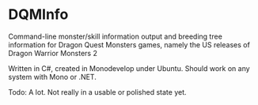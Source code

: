 # DQMInfo
Command-line monster/skill information output and breeding tree information for Dragon Quest Monsters games, namely the US releases of Dragon Warrior Monsters 2

Written in C#, created in Monodevelop under Ubuntu. Should work on any system with Mono or .NET.

Todo: A lot. Not really in a usable or polished state yet.
